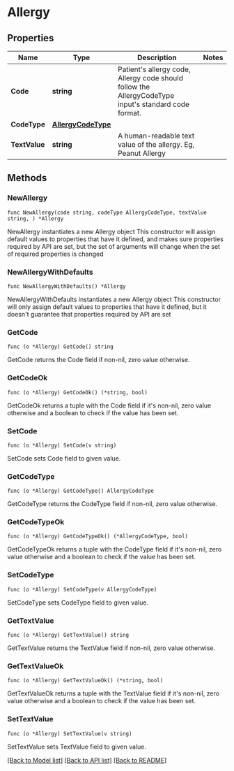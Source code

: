 # Allergy

## Properties

Name | Type | Description | Notes
------------ | ------------- | ------------- | -------------
**Code** | **string** | Patient&#39;s allergy code, Allergy code should follow the AllergyCodeType input&#39;s standard code format. | 
**CodeType** | [**AllergyCodeType**](AllergyCodeType.md) |  | 
**TextValue** | **string** | A human-readable text value of the allergy. Eg, Peanut Allergy | 

## Methods

### NewAllergy

`func NewAllergy(code string, codeType AllergyCodeType, textValue string, ) *Allergy`

NewAllergy instantiates a new Allergy object
This constructor will assign default values to properties that have it defined,
and makes sure properties required by API are set, but the set of arguments
will change when the set of required properties is changed

### NewAllergyWithDefaults

`func NewAllergyWithDefaults() *Allergy`

NewAllergyWithDefaults instantiates a new Allergy object
This constructor will only assign default values to properties that have it defined,
but it doesn't guarantee that properties required by API are set

### GetCode

`func (o *Allergy) GetCode() string`

GetCode returns the Code field if non-nil, zero value otherwise.

### GetCodeOk

`func (o *Allergy) GetCodeOk() (*string, bool)`

GetCodeOk returns a tuple with the Code field if it's non-nil, zero value otherwise
and a boolean to check if the value has been set.

### SetCode

`func (o *Allergy) SetCode(v string)`

SetCode sets Code field to given value.


### GetCodeType

`func (o *Allergy) GetCodeType() AllergyCodeType`

GetCodeType returns the CodeType field if non-nil, zero value otherwise.

### GetCodeTypeOk

`func (o *Allergy) GetCodeTypeOk() (*AllergyCodeType, bool)`

GetCodeTypeOk returns a tuple with the CodeType field if it's non-nil, zero value otherwise
and a boolean to check if the value has been set.

### SetCodeType

`func (o *Allergy) SetCodeType(v AllergyCodeType)`

SetCodeType sets CodeType field to given value.


### GetTextValue

`func (o *Allergy) GetTextValue() string`

GetTextValue returns the TextValue field if non-nil, zero value otherwise.

### GetTextValueOk

`func (o *Allergy) GetTextValueOk() (*string, bool)`

GetTextValueOk returns a tuple with the TextValue field if it's non-nil, zero value otherwise
and a boolean to check if the value has been set.

### SetTextValue

`func (o *Allergy) SetTextValue(v string)`

SetTextValue sets TextValue field to given value.



[[Back to Model list]](../README.md#documentation-for-models) [[Back to API list]](../README.md#documentation-for-api-endpoints) [[Back to README]](../README.md)


